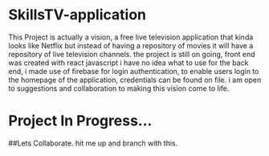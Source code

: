 # SkillsTV-application
This Project is actually a vision, a free live television application that kinda looks like Netflix but instead of having a repository of movies it will have a repository of live television channels. the project is still on going, front end was created with react javascript i have no idea what to use for the back end, i made use of firebase for login authentication, to enable users login to the homepage of the application, credentials can be found on file.  i am open to suggestions and collaboration to making this vision come to life.

# Project In Progress...

##Lets Collaborate.
hit me up and branch with this.
